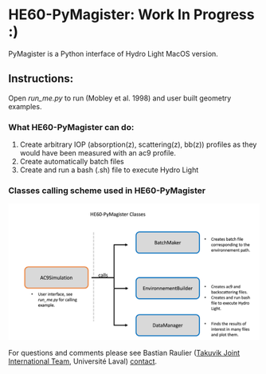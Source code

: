 # HE60-PyMagister: Work In Progress :)

PyMagister is a Python interface of Hydro Light MacOS version. 

## Instructions:

Open _run_me.py_ to run (Mobley et al. 1998) and user built geometry examples.

### What HE60-PyMagister can do:
1. Create arbitrary IOP (absorption(z), scattering(z), bb(z)) profiles as they would have been measured with an ac9 profile.
2. Create automatically batch files
3. Create and run a bash (.sh) file to execute Hydro Light

### Classes calling scheme used in HE60-PyMagister
![image info](./ressources/pymagister_scheme.png)

For questions and comments please see Bastian Raulier ([Takuvik Joint International Team]("http://www.takuvik.ulaval.ca/"), Université Laval) [contact](mailto:bastian.raulier.1@ulaval.ca). 
